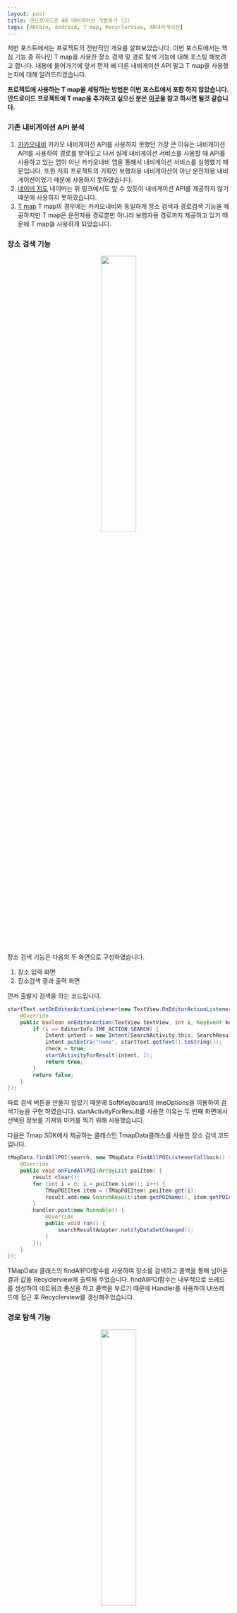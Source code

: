 ```yaml
---
layout: post
title: 안드로이드로 AR 내비게이션 개발하기 (2)
tags: [ARCore, Android, T map, RecyclerView, AR내비게이션]
---
```

저번 포스트에서는 프로젝트의 전반적인 개요를 살펴보았습니다. 이번 포스트에서는 핵심 기능 중 하나인 T map을 사용한 장소 검색 및 경로 탐색 기능에 대해 포스팅 해보려고 합니다. 내용에 들어가기에 앞서 먼저 왜 다른 내비게이션 API 말고 T map을 사용했는지에 대해 알려드리겠습니다.

**프로젝트에 사용하는 T map을 세팅하는 방법은 이번 포스트에서 포함 하지 않았습니다. 안드로이드 프로젝트에 T map을 추가하고 싶으신 분은 [이곳](http://tmapapi.sktelecom.com/main.html#android/guide/androidGuide.sample1)을 참고 하시면 될것 같습니다.**

### 기존 내비게이션 API 분석
1. [카카오내비](https://developers.kakao.com/docs/android/kakaonavi-api)
카카오 내비게이션 API를 사용하지 못했던 가장 큰 이유는 내비게이션 API를 사용하여 경로를 받아오고 나서 실제 내비게이션 서비스를 사용할 때 API를 사용하고 있는 앱이 아닌 카카오내비 앱을 통해서 내비게이션 서비스를 실행했기 때문입니다. 또한 저희 프로젝트의 기획인 보행자용 내비게이션이 아닌 운전자용 내비게이션이었기 때문에 사용하지 못하였습니다.
2. [네이버 지도](https://developers.naver.com/forum/posts/13)
네이버는 위 링크에서도 알 수 있듯이 내비게이션 API를 제공하지 않기 때문에 사용하지 못하였습니다.
3. [T map](http://tmapapi.sktelecom.com/main.html#android/guide/androidGuide.sample1)
T map의 경우에는 카카오내비와 동일하게 장소 검색과 경로검색 기능을 제공하지만 T map은 운전자용 경로뿐만 아니라 보행자용 경로까지 제공하고 있기 때문에 T map을 사용하게 되었습니다.


### 장소 검색 기능
<p align="center">
  <img width="40%" src="/img/ar_navigation_test_1.gif"/>
</p>
장소 검색 기능은 다음의 두 화면으로 구성하였습니다.

1. 장소 입력 화면
2. 장소검색 결과 출력 화면

먼저 출발지 검색을 하는 코드입니다.
```java
startText.setOnEditorActionListener(new TextView.OnEditorActionListener() {
    @Override
    public boolean onEditorAction(TextView textView, int i, KeyEvent keyEvent) {
        if (i == EditorInfo.IME_ACTION_SEARCH) {
            Intent intent = new Intent(SearchActivity.this, SearchResultActivity.class);
            intent.putExtra("name", startText.getText().toString());
            check = true;
            startActivityForResult(intent, 1);
            return true;
        }
        return false;
    }
});
```

따로 검색 버튼을 만들지 않았기 때문에 SoftKeyboard의 ImeOptions을 이용하여 검색기능을 구현 하였습니다. startActivityForResult를 사용한 이유는 두 번째 화면에서 선택된 정보를 가져와 마커를 찍기 위해 사용했습니다.

다음은 Tmap SDK에서 제공하는 클래스인 TmapData클래스를 사용한 장소 검색 코드 입니다.
```java
tMapData.findAllPOI(search, new TMapData.FindAllPOIListenerCallback() {
    @Override
    public void onFindAllPOI(ArrayList poiItem) {
        result.clear();
        for (int i = 0; i < poiItem.size(); i++) {
            TMapPOIItem item = (TMapPOIItem) poiItem.get(i);
            result.add(new SearchResult(item.getPOIName(), item.getPOIAddress().replace("null", ""), item.getPOIPoint()));
        }
        handler.post(new Runnable() {
            @Override
            public void run() {
                searchResultAdapter.notifyDataSetChanged();
            }
        });
    }
});
```
TMapData 클래스의 findAllPOI함수를 사용하여 장소를 검색하고 콜백을 통해 넘어온 결과 값을 Recyclerview에 출력해 주었습니다. findAllPOI함수는 내부적으로 쓰레드를 생성하여 네트워크 통신을 하고 콜백을 부르기 때문에 Handler를 사용하여 UI쓰레드에 접근 후 Recyclerview를 갱신해주었습니다.

### 경로 탐색 기능
<p align="center">
  <img width="40%" src="/img/ar_navigation_test_2.gif"/>
</p>

경로 탐색 기능은 TMap SDK에서 제공하는 TMapPolyLine 클래스를 사용하여 경로를 표시 할 수 있었습니다. TMapData의 findPathData함수를 사용하면 TMapPolyLine 클래스를 반환시켜 주는데 이 함수 역시 내부적으로 네트워크 접속을 하기 때문에 메인 쓰레드에서 사용할 수 없습니다. 그래서 AsyncTask를 사용하여 네트워크 통신을 하고 Handler를 이용해 메인 쓰레드에 접근하게 하였습니다.
```java
 class tempTask extends AsyncTask<Void, Void, Void> {
    ...
    @Override
    protected void onPostExecute(Void aVoid) {
        super.onPostExecute(aVoid);
        Bitmap bitmap = BitmapFactory.decodeResource(getResources(), R.drawable.mapicon);
        Bitmap resize = Bitmap.createScaledBitmap(bitmap, (bitmap.getWidth() * 100) / bitmap.getHeight(), 100, true);
        //for(int i=0; i<savePoint.size(); i++){
        markeritem = new TMapMarkerItem();
        markeritem.setIcon(resize);
        markeritem.setPosition(0.5f, 1.0f);

        markeritem.setTMapPoint(new TMapPoint(startLat, startLon));
        String id = "markeritem_start";
        tMapView.addMarkerItem(id, markeritem);
        TMapMarkerItem markeritem2 = new TMapMarkerItem();
        markeritem2.setIcon(resize);
        markeritem2.setPosition(0.5f, 1.0f);
        markeritem2.setTMapPoint(new TMapPoint(endLat, endLon));
        String id2 = "markeritem_end";
        tMapView.addMarkerItem(id2, markeritem2);
    }
    @Override
    protected Void doInBackground(Void... voids) {
        try {
            ...
            TMapPolyLine tMapPolyLine = new TMapData().findPathData(new TMapPoint(startLat, startLon), new TMapPoint(endLat, endLon));
            tMapPolyLine.setLineColor(Color.RED);
            tMapPolyLine.setLineWidth(2);
            handler.post(new Runnable() {
                @Override
                public void run() {
                    tMapView.addTMapPolyLine("Line1", tMapPolyLine);
                    tMapView.setCenterPoint(endLon,endLat);
                    Calendar currentCal = Calendar.getInstance();
                    DateFormat dateFormat = new SimpleDateFormat("a hh시 mm분");
                    currentCal.add(Calendar.MINUTE, (int) totalTime);
                    tTime.setText(dateFormat.format(currentCal.getTime()));
                }
            });
        } catch (Exception e) {
            e.printStackTrace();
        }
        return null;
    }
}
```

이상으로 AR 내비게이션의 기능 중 하나인 장소 검색과 경로 탐색기능에 대해 알아보았습니다. 다음 포스트에서는 AR을 사용한 내이게이션 기능에 대해 알아보도록 하겠습니다.
감사합니다.😄